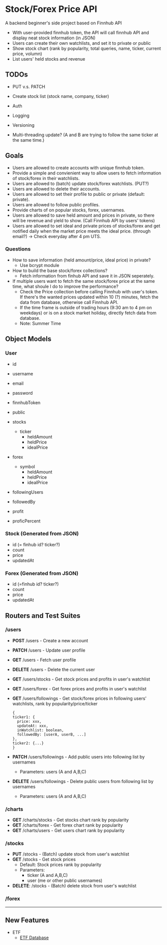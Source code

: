 # Stock/Forex Price API

A backend beginner's side project based on Finnhub API

* With user-provided finnhub token, the API will call finnhub API and display neat stock information (in JSON)
* Users can create their own watchlists, and set it to private or public
* Show stock chart (rank by popularity, total queries, name, ticker, current price, volumn)
* List users' held stocks and revenue

## TODOs

* PUT v.s. PATCH
* Create stock list (stock name, company, ticker)
* Auth
* Logging
* Versioning

* Multi-threading update? (A and B are trying to follow the same ticker at the same time.)

## Goals

* Users are allowed to create accounts with unique finnhub token.
* Provide a simple and convienient way to allow users to fetch information of stock/forex in their watchlists.
* Users are allowed to (batch) update stock/forex watchlists. (PUT?)
* Users are allowed to delete their accounts.
* Users are allowed to set their profile to public or private (default: private).
* Users are allowed to follow public profiles.
* Provide charts of on popular stocks, forex, usernames.
* Users are allowed to save held amount and prices in private, so there will be revenue and yield to show. (Call Finnhub API by users' tokens)
* Users are allowed to set ideal and private prices of stocks/forex and get notified daily when the market price meets the ideal price. (through email?) -> Check everyday after 4 pm UTS.

### Questions

* How to save information (held amount/price, ideal price) in private?
  * Use bcrypt module
* How to build the base stock/forex collections?
  * Fetch information from finhub API and save it in JSON seperately.
* If multiple users want to fetch the same stock/forex price at the same time, what shoule I do to improve the performance?
  * Check the Price collection before calling Finnhub with user's token. If there's the wanted prices updated within 10 (?) minutes, fetch the data from database, otherwise call Finnhub API.
  * If the time frame is outside of trading hours (9:30 am to 4 pm on weekdays) or is on a stock market holiday, directly fetch data from database.
  * Note: Summer Time

## Object Models

### User

* id
* username
* email
* password
* finnhubToken
* public
* stocks

  * ticker
    * heldAmount
    * heldPrice
    * idealPrice

* forex

  * symbol
    * heldAmount
    * heldPrice
    * idealPrice

* followingUsers
* followedBy
* profit
* proficPercent

### Stock (Generated from JSON)

* id (= finhub id? ticker?)
* count
* price
* updatedAt

### Forex (Generated from JSON)

* id (=finhub id? ticker?)
* count
* price
* updatedAt

## Routers and Test Suites

### /users

* **POST** /users - Create a new account
* **PATCH** /users - Update user profile
* **GET** /users - Fetch user profile
* **DELETE** /users - Delete the current user

* **GET** /users/stocks - Get stock prices and profits in user's watchlist
* **GET** /users/forex - Get forex prices and profits in user's watchlist

* **GET** /users/followings - Get stock/forex prices in following users' watchlists, rank by popularity/price/ticker

      {
      ticker1: {
        price: xxx,
        updateAt: xxx,
        inWatchlist: boolean, 
        followedBy: [userA, userB, ...]
      }, 
      ticker2: {...}
      }

* **PATCH** /users/followings - Add public users into following list by usernames
  * Parameters: users (A and A,B,C)
* **DELETE** /users/followings - Delete public users from following list by usernames
  * Parameters: users (A and A,B,C)

### /charts

* **GET** /charts/stocks - Get stocks chart rank by popularity
* **GET** /charts/forex - Get forex chart rank by popularity
* **GET** /charts/users - Get users chart rank by popularity

### /stocks

* **PUT** /stocks - (Batch) update stock from user's watchlist
* **GET** /stocks - Get stock prices
  * Default: Stock prices rank by popularity
  * Parameters:
    * ticker (A and A,B,C)
    * user (me or other public usernames)
* **DELETE**: /stocks - (Batch) delete stock from user's watchlist

### /forex

------

## New Features

* ETF
  * [ETF Database](https://etfdb.com/screener/)
